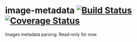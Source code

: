 # image-metadata [![Build Status](https://travis-ci.org/ludow/image-metadata.png)](https://travis-ci.org/ludow/image-metadata) [![Coverage Status](https://coveralls.io/repos/ludow/image-metadata/badge.png)](https://coveralls.io/r/ludow/image-metadata)

Images metadata parsing. Read-only for now.